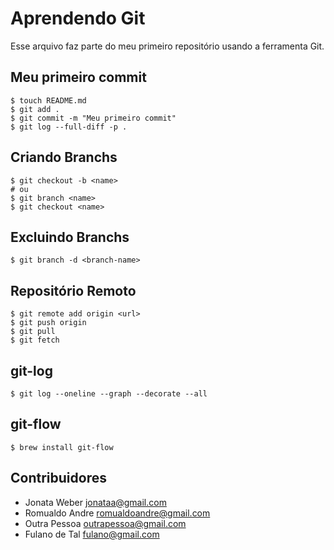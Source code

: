 # Aprendendo Git
Esse arquivo faz parte do meu primeiro repositório usando a ferramenta Git.

## Meu primeiro commit

```shell
$ touch README.md
$ git add .
$ git commit -m "Meu primeiro commit"
$ git log --full-diff -p .
```

## Criando Branchs

```shell
$ git checkout -b <name>
# ou
$ git branch <name>
$ git checkout <name>
```

## Excluindo Branchs

```shell
$ git branch -d <branch-name>
```

## Repositório Remoto

```shell
$ git remote add origin <url>
$ git push origin
$ git pull
$ git fetch
```

## git-log

```shell
$ git log --oneline --graph --decorate --all
```

## git-flow
```shell
$ brew install git-flow
```

## Contribuidores
* Jonata Weber <jonataa@gmail.com>
* Romualdo Andre <romualdoandre@gmail.com>
* Outra Pessoa <outrapessoa@gmail.com>
* Fulano de Tal <fulano@gmail.com>
